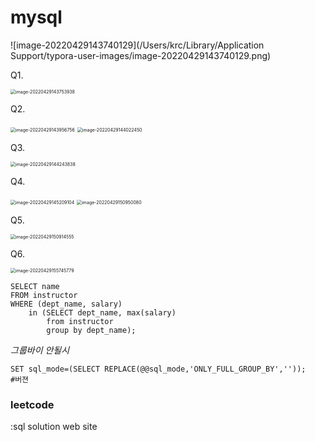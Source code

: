 # mysql



![image-20220429143740129](/Users/krc/Library/Application Support/typora-user-images/image-20220429143740129.png)



Q1.

<img src="/Users/krc/Library/Application Support/typora-user-images/image-20220429143753938.png" alt="image-20220429143753938" style="zoom:50%;" />

Q2.

<img src="/Users/krc/Library/Application Support/typora-user-images/image-20220429143956756.png" alt="image-20220429143956756" style="zoom:50%;" />



<img src="/Users/krc/Library/Application Support/typora-user-images/image-20220429144022450.png" alt="image-20220429144022450" style="zoom:50%;" />

Q3.

<img src="/Users/krc/Library/Application Support/typora-user-images/image-20220429144243838.png" alt="image-20220429144243838" style="zoom:50%;" />

Q4.

<img src="/Users/krc/Library/Application Support/typora-user-images/image-20220429145209104.png" alt="image-20220429145209104" style="zoom:50%;" />

<img src="/Users/krc/Library/Application Support/typora-user-images/image-20220429150950080.png" alt="image-20220429150950080" style="zoom:50%;" />

Q5.

<img src="/Users/krc/Library/Application Support/typora-user-images/image-20220429150914555.png" alt="image-20220429150914555" style="zoom:50%;" />

Q6.



<img src="/Users/krc/Library/Application Support/typora-user-images/image-20220429155745779.png" alt="image-20220429155745779" style="zoom:50%;" />



~~~mysql
SELECT name
FROM instructor
WHERE (dept_name, salary)
	in (SELECT dept_name, max(salary)
		from instructor
		group by dept_name);
~~~





*그룹바이 안될시*

~~~mysql
SET sql_mode=(SELECT REPLACE(@@sql_mode,'ONLY_FULL_GROUP_BY',''));
#버젼
~~~



### leetcode

:sql solution web site
